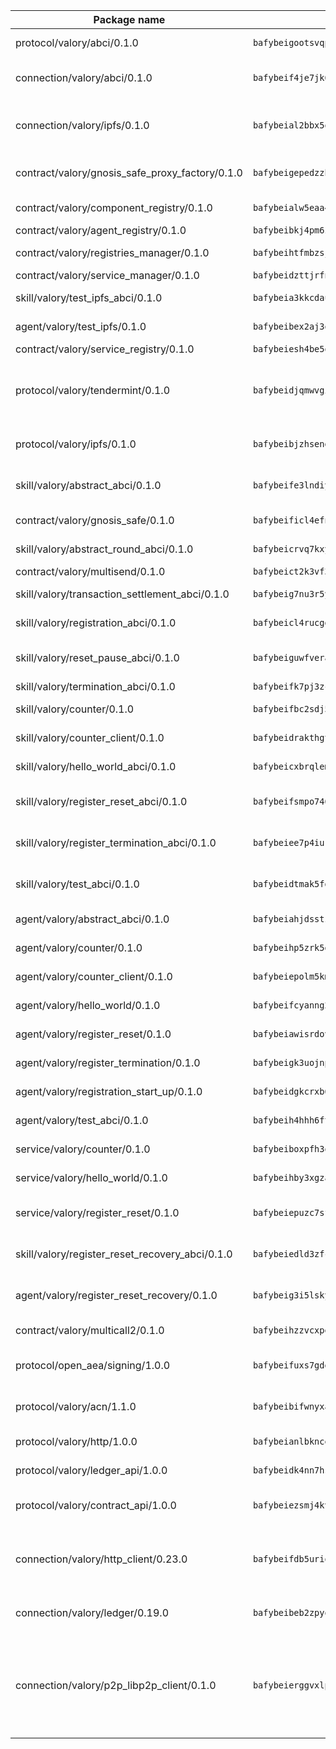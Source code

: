 | Package name                                                  | Package hash                                                  | Description                                                                                                                |
| ------------------------------------------------------------- | ------------------------------------------------------------- | -------------------------------------------------------------------------------------------------------------------------- |
| protocol/valory/abci/0.1.0                                    | `bafybeigootsvqpk6th5xpdtzanxum3earifrrezfyhylfrit7yvqdrtgpe` | A protocol for ABCI requests and responses.                                                                                |
| connection/valory/abci/0.1.0                                  | `bafybeif4je7jk6r3cv2pjfkk5qmobyhwuvv2oyvjozttcvpapnb3v4zome` | connection to wrap communication with an ABCI server.                                                                      |
| connection/valory/ipfs/0.1.0                                  | `bafybeial2bbx5qvlpuwhpbb47yjd65kenwcth65u2bqelvc2omzisue3eq` | A connection responsible for uploading and downloading files from IPFS.                                                    |
| contract/valory/gnosis_safe_proxy_factory/0.1.0               | `bafybeigepedzzh66acz4amvmuutwwgvhpswltroivcrdwilmu4736jxtda` | Gnosis Safe proxy factory (GnosisSafeProxyFactory) contract                                                                |
| contract/valory/component_registry/0.1.0                      | `bafybeialw5eaa4v54s7i3sjsuy6d5k624quhxhziqntwq5hnz4g646sb7m` | Component registry contract                                                                                                |
| contract/valory/agent_registry/0.1.0                          | `bafybeibkj4pm6ziqh2fl3xfsjiou4ibnxlipmvmqhgvc7xwpnaddbtxzli` | Agent registry contract                                                                                                    |
| contract/valory/registries_manager/0.1.0                      | `bafybeihtfmbzsjwsz7kmujzc4bofyoxckekbdi643f762tj3fe4witgjqu` | Registries Manager contract                                                                                                |
| contract/valory/service_manager/0.1.0                         | `bafybeidzttjrfn3kfxubr24axouytshsm57sjl2232g2z3wlitk6dl32em` | Service Manager contract                                                                                                   |
| skill/valory/test_ipfs_abci/0.1.0                             | `bafybeia3kkcdaugfgtq3ewvhdo3bnytl36xtdk2fmf7p2te6gg77met7sa` | IPFS e2e testing application.                                                                                              |
| agent/valory/test_ipfs/0.1.0                                  | `bafybeibex2aj3okg2v2jpkza5nsdxppudh3mtn2ffo5i7pgrcfu22gcgxu` | Agent for testing the ABCI connection.                                                                                     |
| contract/valory/service_registry/0.1.0                        | `bafybeiesh4be5q5httbnwfd5mphojwg2mfbhspityy3p75chcv3fkngyuy` | Service Registry contract                                                                                                  |
| protocol/valory/tendermint/0.1.0                              | `bafybeidjqmwvgi4rqgp65tbkhmi45fwn2odr5ecezw6q47hwitsgyw4jpa` | A protocol for communication between two AEAs to share tendermint configuration details.                                   |
| protocol/valory/ipfs/0.1.0                                    | `bafybeibjzhsengtxfofqpxy6syamplevp35obemwfp4c5lhag3v2bvgysa` | A protocol specification for IPFS requests and responses.                                                                  |
| skill/valory/abstract_abci/0.1.0                              | `bafybeife3lndiy6b6zreqlgwiwoyufdcu2zqov3fdkiqqzefkwe4iqddn4` | The abci skill provides a template of an ABCI application.                                                                 |
| contract/valory/gnosis_safe/0.1.0                             | `bafybeificl4efnluks2yobkbxailt7k52ggugf55te2arxuogpeto2efaa` | Gnosis Safe (GnosisSafeL2) contract                                                                                        |
| skill/valory/abstract_round_abci/0.1.0                        | `bafybeicrvq7kxyzaxrhgtmjyfeuhgjpvqz7ukdx4nsjdrql5yqluetml2i` | abstract round-based ABCI application                                                                                      |
| contract/valory/multisend/0.1.0                               | `bafybeict2k3vf3c4fvzosaq5kku2ivtzsskbomrujmmoicut7eg52onnje` | MultiSend contract                                                                                                         |
| skill/valory/transaction_settlement_abci/0.1.0                | `bafybeig7nu3r5y37vs5cv5eakpnq56ovqmc65zddrqrgxqcxj2tk47ujvq` | ABCI application for transaction settlement.                                                                               |
| skill/valory/registration_abci/0.1.0                          | `bafybeicl4rucgdtiwgew7n2qrmcprjv5akmgdva2kwkxrm3yk25fgnbqaa` | ABCI application for common apps.                                                                                          |
| skill/valory/reset_pause_abci/0.1.0                           | `bafybeiguwfvera2bdjynbgn64akty2bizrjl45jogoi2fpmtykm5rsacoi` | ABCI application for resetting and pausing app executions.                                                                 |
| skill/valory/termination_abci/0.1.0                           | `bafybeifk7pj3zcw54mp2yxkdqzz7ggaozr24jiva7xp5hmcxzrmnimomui` | Termination skill.                                                                                                         |
| skill/valory/counter/0.1.0                                    | `bafybeifbc2sdj5vfgr3jaibfnth26ed3fkqzpy5n7cyw2kbivva3mpd2ry` | The ABCI Counter application example.                                                                                      |
| skill/valory/counter_client/0.1.0                             | `bafybeidrakthgt5tisjskyixdgk5boiu4u4hlitt5g2fumev5n2o4u4l3q` | A client for the ABCI counter application.                                                                                 |
| skill/valory/hello_world_abci/0.1.0                           | `bafybeicxbrqlems7egvvap7hfymjpvblwyexolluk3blpl6vgnndqs6dlm` | Hello World ABCI application.                                                                                              |
| skill/valory/register_reset_abci/0.1.0                        | `bafybeifsmpo746w3y6uxvsll4pizf3hl5vq3ttqbhd7jtmiftyxigg25ju` | ABCI application for dummy skill that registers and resets                                                                 |
| skill/valory/register_termination_abci/0.1.0                  | `bafybeiee7p4iursguipsstdplgcvtstrm6gwd6c42kwozlybvlhye5g5te` | ABCI application for dummy skill that registers and resets                                                                 |
| skill/valory/test_abci/0.1.0                                  | `bafybeidtmak5fdyk2p2upimyxjdqm76gdqas323in6yoeva7rikp6ytkpm` | ABCI application for testing the ABCI connection.                                                                          |
| agent/valory/abstract_abci/0.1.0                              | `bafybeiahjdsstzobunkehnov3yqguyf2qfgerojbikdwtotdteyi6ntrtm` | The abstract ABCI AEA - for testing purposes only.                                                                         |
| agent/valory/counter/0.1.0                                    | `bafybeihp5zrk5gnfsbrgyu2fdtkyno2pwp7xrc5pexagrs7rwc5mmd7bmq` | The ABCI Counter example as an AEA                                                                                         |
| agent/valory/counter_client/0.1.0                             | `bafybeiepolm5kmelwohapigs7n63r66arpfrce4igqvga735hk3mohgeom` | The ABCI Counter example as an AEA                                                                                         |
| agent/valory/hello_world/0.1.0                                | `bafybeifcyanng2ppdhpsovworx2q7fbhrzrjlueqfzhlixbv7mua4lze4u` | Hello World ABCI example.                                                                                                  |
| agent/valory/register_reset/0.1.0                             | `bafybeiawisrdovjisqmu2zklpjjfxrwzv6sbie4nsqro2vprzdkzs5fcda` | Register reset to replicate Tendermint issue.                                                                              |
| agent/valory/register_termination/0.1.0                       | `bafybeigk3uojnpupw3uxchoipzcrgfrqw325thcjckqyoshlxqayennja4` | Register terminate to test the termination feature.                                                                        |
| agent/valory/registration_start_up/0.1.0                      | `bafybeidgkcrxb6tov64tt75kytd6cpzb4aend2mk7ovna6nwdqeklzwgsy` | Registration start-up ABCI example.                                                                                        |
| agent/valory/test_abci/0.1.0                                  | `bafybeih4hhh6ftbdh2tuewsiabykh5p355jvbzio3wryje3gbhla2ev7p4` | Agent for testing the ABCI connection.                                                                                     |
| service/valory/counter/0.1.0                                  | `bafybeiboxpfh3o6n6dokxe4nqbf4p4bgthsphg3tne5jvsr4svr6idbtua` | A set of agents incrementing a counter                                                                                     |
| service/valory/hello_world/0.1.0                              | `bafybeihby3xgza5zw5xtrpkkkj5amt446ya3jm7vikdszxc4bnmpaubj5a` | A simple demonstration of a simple ABCI application                                                                        |
| service/valory/register_reset/0.1.0                           | `bafybeiepuzc7sfvmdqe2vnf5s5wypki2t2yyaeilicgpvzzmmjhre4t7ba` | Test and debug tendermint reset mechanism.                                                                                 |
| skill/valory/register_reset_recovery_abci/0.1.0               | `bafybeiedld3zfckc7tv7neuwc7nup447k4nddwihmdh5yv4hxn5t2tsi7m` | ABCI application for dummy skill that registers and resets                                                                 |
| agent/valory/register_reset_recovery/0.1.0                    | `bafybeig3i5lskyk5e4vj4xmzdc53bsgzshfv2utikcjzm6al757eguk7fm` | Agent to showcase hard reset as a recovery mechanism.                                                                      |
| contract/valory/multicall2/0.1.0                              | `bafybeihzzvcxpeozpj65koteebvife5zcqcjul6xavuk6fxgwtvdycbn3m` | The MakerDAO multicall2 contract.                                                                                          |
| protocol/open_aea/signing/1.0.0                               | `bafybeifuxs7gdg2okbn7uofymenjlmnih2wxwkym44lsgwmklgwuckxm2m` | A protocol for communication between skills and decision maker.                                                            |
| protocol/valory/acn/1.1.0                                     | `bafybeibifwnyxae7ar3mpdqgu3mv3u5db4noinpi2pj5dqt7velwt7exqy` | The protocol used for envelope delivery on the ACN.                                                                        |
| protocol/valory/http/1.0.0                                    | `bafybeianlbknceiznl2rhc7xq23sb6jb2zoe7dnnzof4ccjvo7wcuyuk3q` | A protocol for HTTP requests and responses.                                                                                |
| protocol/valory/ledger_api/1.0.0                              | `bafybeidk4nn7hs7ttq3kwxmqd6h5qjhxp5skkbarpip6csekccxchpn42e` | A protocol for ledger APIs requests and responses.                                                                         |
| protocol/valory/contract_api/1.0.0                            | `bafybeiezsmj4kvyyscy2s3rftennbyau5cfqn2hb2bk3cj6gptbmmiava4` | A protocol for contract APIs requests and responses.                                                                       |
| connection/valory/http_client/0.23.0                          | `bafybeifdb5urioonbzlpqptu4ee76utmzq6tli3cpqnlyez7fn4jag2mci` | The HTTP_client connection that wraps a web-based client connecting to a RESTful API specification.                        |
| connection/valory/ledger/0.19.0                               | `bafybeibeb2zpyoxcvlhp5xtx7vr7nythn3cfwfmzentocupdcbbx22xklm` | A connection to interact with any ledger API and contract API.                                                             |
| connection/valory/p2p_libp2p_client/0.1.0                     | `bafybeierggvxlpnsowctmfc5brlk26bhbexxregi7udxnpfhzpjf5ufaeq` | The libp2p client connection implements a tcp connection to a running libp2p node as a traffic delegate to send/receive envelopes to/from agents in the DHT. |

